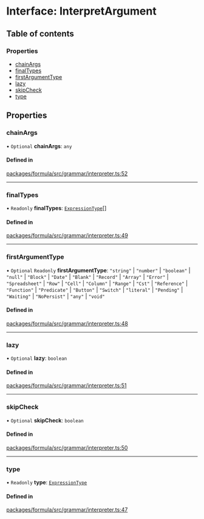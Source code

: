 # Interface: InterpretArgument

## Table of contents

### Properties

- [chainArgs](InterpretArgument.md#chainargs)
- [finalTypes](InterpretArgument.md#finaltypes)
- [firstArgumentType](InterpretArgument.md#firstargumenttype)
- [lazy](InterpretArgument.md#lazy)
- [skipCheck](InterpretArgument.md#skipcheck)
- [type](InterpretArgument.md#type)

## Properties

### <a id="chainargs" name="chainargs"></a> chainArgs

• `Optional` **chainArgs**: `any`

#### Defined in

[packages/formula/src/grammar/interpreter.ts:52](https://github.com/mashcard/mashcard/blob/main/packages/formula/src/grammar/interpreter.ts#L52)

---

### <a id="finaltypes" name="finaltypes"></a> finalTypes

• `Readonly` **finalTypes**: [`ExpressionType`](../README.md#expressiontype)[]

#### Defined in

[packages/formula/src/grammar/interpreter.ts:49](https://github.com/mashcard/mashcard/blob/main/packages/formula/src/grammar/interpreter.ts#L49)

---

### <a id="firstargumenttype" name="firstargumenttype"></a> firstArgumentType

• `Optional` `Readonly` **firstArgumentType**: `"string"` \| `"number"` \| `"boolean"` \| `"null"` \| `"Block"` \| `"Date"` \| `"Blank"` \| `"Record"` \| `"Array"` \| `"Error"` \| `"Spreadsheet"` \| `"Row"` \| `"Cell"` \| `"Column"` \| `"Range"` \| `"Cst"` \| `"Reference"` \| `"Function"` \| `"Predicate"` \| `"Button"` \| `"Switch"` \| `"literal"` \| `"Pending"` \| `"Waiting"` \| `"NoPersist"` \| `"any"` \| `"void"`

#### Defined in

[packages/formula/src/grammar/interpreter.ts:48](https://github.com/mashcard/mashcard/blob/main/packages/formula/src/grammar/interpreter.ts#L48)

---

### <a id="lazy" name="lazy"></a> lazy

• `Optional` **lazy**: `boolean`

#### Defined in

[packages/formula/src/grammar/interpreter.ts:51](https://github.com/mashcard/mashcard/blob/main/packages/formula/src/grammar/interpreter.ts#L51)

---

### <a id="skipcheck" name="skipcheck"></a> skipCheck

• `Optional` **skipCheck**: `boolean`

#### Defined in

[packages/formula/src/grammar/interpreter.ts:50](https://github.com/mashcard/mashcard/blob/main/packages/formula/src/grammar/interpreter.ts#L50)

---

### <a id="type" name="type"></a> type

• `Readonly` **type**: [`ExpressionType`](../README.md#expressiontype)

#### Defined in

[packages/formula/src/grammar/interpreter.ts:47](https://github.com/mashcard/mashcard/blob/main/packages/formula/src/grammar/interpreter.ts#L47)
